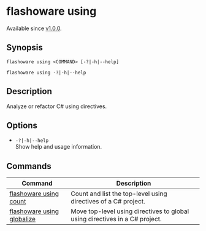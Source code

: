 # flashoware using

Available since [v1.0.0].

## Synopsis
```console
flashoware using <COMMAND> [-?|-h|--help]

flashoware using -?|-h|--help
```

## Description

Analyze or refactor C# using directives.

## Options

- `-?|-h|--help`  
Show help and usage information.

## Commands

| Command | Description |
| --- | --- |
| [flashoware using count](./flashoware-using-count.md) | Count and list the top-level using directives of a C# project. |
| [flashoware using globalize](./flashoware-using-globalize.md) | Move top-level using directives to global using directives in a C# project. |

[v1.0.0]: ../CHANGELOG.md#vNext
